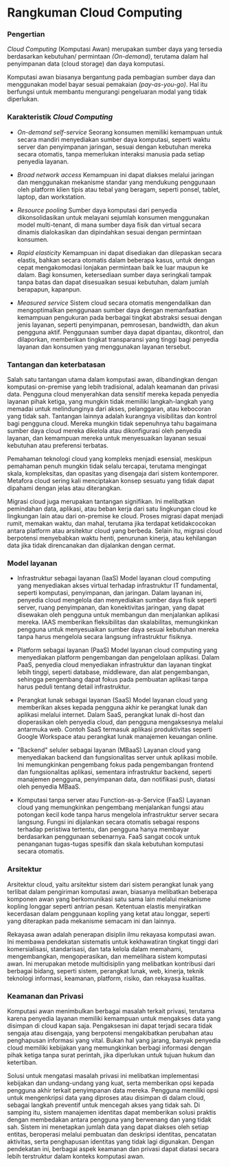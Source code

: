 # Rangkuman Cloud Computing

### Pengertian

_Cloud Computing_ (Komputasi Awan) merupakan sumber daya yang tersedia berdasarkan kebutuhan/ permintaan _(On-demand)_, terutama dalam hal penyimpanan data (cloud storage) dan daya komputasi.

Komputasi awan biasanya bergantung pada pembagian sumber daya dan menggunakan model bayar sesuai pemakaian _(pay-as-you-go)_. Hal itu berfungsi untuk membantu mengurangi pengeluaran modal yang tidak diperlukan.

### Karakteristik _Cloud Computing_

- _On-demand self-service_
  Seorang konsumen memiliki kemampuan untuk secara mandiri menyediakan sumber daya komputasi, seperti waktu server dan penyimpanan jaringan, sesuai dengan kebutuhan mereka secara otomatis, tanpa memerlukan interaksi manusia pada setiap penyedia layanan.

- _Broad network access_
  Kemampuan ini dapat diakses melalui jaringan dan menggunakan mekanisme standar yang mendukung penggunaan oleh platform klien tipis atau tebal yang beragam, seperti ponsel, tablet, laptop, dan workstation.

- _Resource pooling_
  Sumber daya komputasi dari penyedia dikonsolidasikan untuk melayani sejumlah konsumen menggunakan model multi-tenant, di mana sumber daya fisik dan virtual secara dinamis dialokasikan dan dipindahkan sesuai dengan permintaan konsumen.

- _Rapid elasticity_
  Kemampuan ini dapat disediakan dan dilepaskan secara elastis, bahkan secara otomatis dalam beberapa kasus, untuk dengan cepat mengakomodasi lonjakan permintaan baik ke luar maupun ke dalam. Bagi konsumen, ketersediaan sumber daya seringkali tampak tanpa batas dan dapat disesuaikan sesuai kebutuhan, dalam jumlah berapapun, kapanpun.

- _Measured service_
  Sistem cloud secara otomatis mengendalikan dan mengoptimalkan penggunaan sumber daya dengan memanfaatkan kemampuan pengukuran pada berbagai tingkat abstraksi sesuai dengan jenis layanan, seperti penyimpanan, pemrosesan, bandwidth, dan akun pengguna aktif. Penggunaan sumber daya dapat dipantau, dikontrol, dan dilaporkan, memberikan tingkat transparansi yang tinggi bagi penyedia layanan dan konsumen yang menggunakan layanan tersebut.

### Tantangan dan keterbatasan

Salah satu tantangan utama dalam komputasi awan, dibandingkan dengan komputasi on-premise yang lebih tradisional, adalah keamanan dan privasi data. Pengguna cloud menyerahkan data sensitif mereka kepada penyedia layanan pihak ketiga, yang mungkin tidak memiliki langkah-langkah yang memadai untuk melindunginya dari akses, pelanggaran, atau kebocoran yang tidak sah. Tantangan lainnya adalah kurangnya visibilitas dan kontrol bagi pengguna cloud. Mereka mungkin tidak sepenuhnya tahu bagaimana sumber daya cloud mereka dikelola atau dikonfigurasi oleh penyedia layanan, dan kemampuan mereka untuk menyesuaikan layanan sesuai kebutuhan atau preferensi terbatas.

Pemahaman teknologi cloud yang kompleks menjadi esensial, meskipun pemahaman penuh mungkin tidak selalu tercapai, terutama mengingat skala, kompleksitas, dan opasitas yang disengaja dari sistem kontemporer. Metafora cloud sering kali menciptakan konsep sesuatu yang tidak dapat dipahami dengan jelas atau diterangkan.

Migrasi cloud juga merupakan tantangan signifikan. Ini melibatkan pemindahan data, aplikasi, atau beban kerja dari satu lingkungan cloud ke lingkungan lain atau dari on-premise ke cloud. Proses migrasi dapat menjadi rumit, memakan waktu, dan mahal, terutama jika terdapat ketidakcocokan antara platform atau arsitektur cloud yang berbeda. Selain itu, migrasi cloud berpotensi menyebabkan waktu henti, penurunan kinerja, atau kehilangan data jika tidak direncanakan dan dijalankan dengan cermat.

### Model layanan

- Infrastruktur sebagai layanan (IaaS)
  Model layanan cloud computing yang menyediakan akses virtual terhadap infrastruktur IT fundamental, seperti komputasi, penyimpanan, dan jaringan. Dalam layanan ini, penyedia cloud mengelola dan menyediakan sumber daya fisik seperti server, ruang penyimpanan, dan konektivitas jaringan, yang dapat disewakan oleh pengguna untuk membangun dan menjalankan aplikasi mereka. IAAS memberikan fleksibilitas dan skalabilitas, memungkinkan pengguna untuk menyesuaikan sumber daya sesuai kebutuhan mereka tanpa harus mengelola secara langsung infrastruktur fisiknya.

- Platform sebagai layanan (PaaS)
  Model layanan cloud computing yang menyediakan platform pengembangan dan pengelolaan aplikasi. Dalam PaaS, penyedia cloud menyediakan infrastruktur dan layanan tingkat lebih tinggi, seperti database, middleware, dan alat pengembangan, sehingga pengembang dapat fokus pada pembuatan aplikasi tanpa harus peduli tentang detail infrastruktur.

- Perangkat lunak sebagai layanan (SaaS)
  Model layanan cloud yang memberikan akses kepada pengguna akhir ke perangkat lunak dan aplikasi melalui internet. Dalam SaaS, perangkat lunak di-host dan dioperasikan oleh penyedia cloud, dan pengguna mengaksesnya melalui antarmuka web. Contoh SaaS termasuk aplikasi produktivitas seperti Google Workspace atau perangkat lunak manajemen keuangan online.

- "Backend" seluler sebagai layanan (MBaaS)
  Layanan cloud yang menyediakan backend dan fungsionalitas server untuk aplikasi mobile. Ini memungkinkan pengembang fokus pada pengembangan frontend dan fungsionalitas aplikasi, sementara infrastruktur backend, seperti manajemen pengguna, penyimpanan data, dan notifikasi push, diatasi oleh penyedia MBaaS.

- Komputasi tanpa server atau Function-as-a-Service (FaaS)
  Layanan cloud yang memungkinkan pengembang menjalankan fungsi atau potongan kecil kode tanpa harus mengelola infrastruktur server secara langsung. Fungsi ini dijalankan secara otomatis sebagai respons terhadap peristiwa tertentu, dan pengguna hanya membayar berdasarkan penggunaan sebenarnya. FaaS sangat cocok untuk penanganan tugas-tugas spesifik dan skala kebutuhan komputasi secara otomatis.

### Arsitektur

Arsitektur cloud, yaitu arsitektur sistem dari sistem perangkat lunak yang terlibat dalam pengiriman komputasi awan, biasanya melibatkan beberapa komponen awan yang berkomunikasi satu sama lain melalui mekanisme kopling longgar seperti antrian pesan. Ketentuan elastis menyiratkan kecerdasan dalam penggunaan kopling yang ketat atau longgar, seperti yang diterapkan pada mekanisme semacam ini dan lainnya.

Rekayasa awan adalah penerapan disiplin ilmu rekayasa komputasi awan. Ini membawa pendekatan sistematis untuk kekhawatiran tingkat tinggi dari komersialisasi, standarisasi, dan tata kelola dalam memahami, mengembangkan, mengoperasikan, dan memelihara sistem komputasi awan. Ini merupakan metode multidisiplin yang melibatkan kontribusi dari berbagai bidang, seperti sistem, perangkat lunak, web, kinerja, teknik teknologi informasi, keamanan, platform, risiko, dan rekayasa kualitas.

### Keamanan dan Privasi

Komputasi awan menimbulkan berbagai masalah terkait privasi, terutama karena penyedia layanan memiliki kemampuan untuk mengakses data yang disimpan di cloud kapan saja. Pengaksesan ini dapat terjadi secara tidak sengaja atau disengaja, yang berpotensi mengakibatkan perubahan atau penghapusan informasi yang vital. Bukan hal yang jarang, banyak penyedia cloud memiliki kebijakan yang memungkinkan berbagi informasi dengan pihak ketiga tanpa surat perintah, jika diperlukan untuk tujuan hukum dan ketertiban.

Solusi untuk mengatasi masalah privasi ini melibatkan implementasi kebijakan dan undang-undang yang kuat, serta memberikan opsi kepada pengguna akhir terkait penyimpanan data mereka. Pengguna memiliki opsi untuk mengenkripsi data yang diproses atau disimpan di dalam cloud, sebagai langkah preventif untuk mencegah akses yang tidak sah. Di samping itu, sistem manajemen identitas dapat memberikan solusi praktis dengan membedakan antara pengguna yang berwenang dan yang tidak sah. Sistem ini menetapkan jumlah data yang dapat diakses oleh setiap entitas, beroperasi melalui pembuatan dan deskripsi identitas, pencatatan aktivitas, serta penghapusan identitas yang tidak lagi digunakan. Dengan pendekatan ini, berbagai aspek keamanan dan privasi dapat diatasi secara lebih terstruktur dalam konteks komputasi awan.
